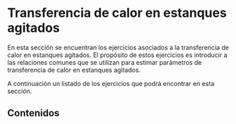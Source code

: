 # Transferencia de calor en estanques agitados
En esta sección se encuentran los ejercicios asociados a la transferencia de calor en estanques agitados. El propósito de estos ejercicios es introducir a las relaciones comunes que se utilizan para estimar parámetros de transferencia de calor en estanques agitados.

A continuación un listado de los ejercicios que podrá encontrar en esta sección.


## Contenidos

```{tableofcontents}
```

<br/><br/>
<br/><br/>
<br/><br/>